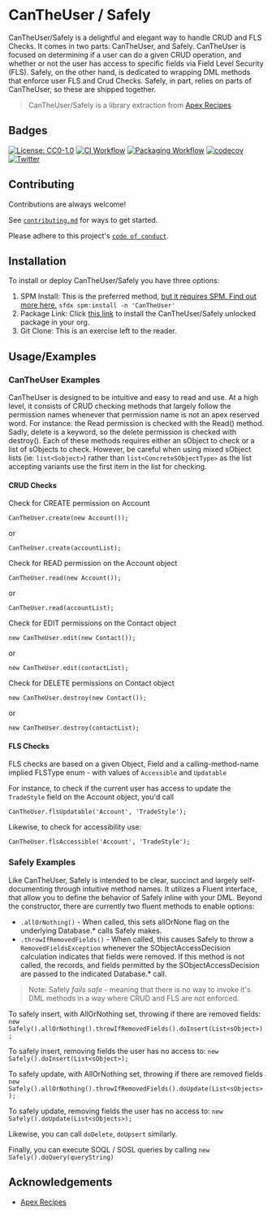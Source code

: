 # CanTheUser / Safely

CanTheUser/Safely is a delightful and elegant way to handle CRUD and FLS Checks. It comes in two parts: CanTheUser, and Safely. CanTheUser is focused on determining if a user can do a given CRUD operation, and whether or not the user has access to specific fields via Field Level Security (FLS). Safely, on the other hand, is dedicated to wrapping DML methods that enforce user FLS and Crud Checks. Safely, in part, relies on parts of CanTheUser, so these are shipped together.

> CanTheUser/Safely is a library extraction from [Apex Recipes](https://www.github.com/trailheadapps/apex-recipes)

## Badges

[![License: CC0-1.0](https://img.shields.io/badge/License-CC0%201.0-orange.svg)](http://creativecommons.org/publicdomain/zero/1.0/)
[![CI Workflow](https://github.com/codefriar/CanTheUser/workflows/CI/badge.svg)](_https://github.com/codefriar/CanTheUser/actions?query=workflow%3ACI_)
[![Packaging Workflow](https://github.com/codefriar/CanTheUser/workflows/Packaging/badge.svg)](_https://github.com/codefriar/CanTheUser/actions?query=workflow%3APackaging_) [![codecov](https://codecov.io/gh/codefriar/CanTheUser/branch/main/graph/badge.svg)](_https://codecov.io/gh/codefriar/CanTheUser_)
[![Twitter](https://img.shields.io/twitter/follow/Codefriar.svg?style=social)](https://img.shields.io/twitter/follow/Codefriar.svg?style=social)

## Contributing

Contributions are always welcome!

See [`contributing.md`](https://github.com/codefriar/CanTheUser/blob/main/CONTRIBUTION.md) for ways to get started.

Please adhere to this project's [`code of conduct`](https://github.com/codefriar/CanTheUser/blob/main/CODE_OF_CONDUCT.md).

## Installation

To install or deploy CanTheUser/Safely you have three options:

1. SPM Install: This is the preferred method, [but it requires SPM. Find out more here.](https://spm-registry.herokuapp.com/)
   `sfdx spm:install -n 'CanTheUser'`
1. Package Link: Click [this link](https://login.salesforce.com/packaging/installPackage.apexp?p0=04t5e000000tprvAAA) to install the CanTheUser/Safely unlocked package in your org.
1. Git Clone: This is an exercise left to the reader.

## Usage/Examples

### CanTheUser Examples

CanTheUser is designed to be intuitive and easy to read and use. At a high level, it consists of CRUD checking methods that largely follow the permission names whenever that permission name is not an apex reserved word. For instance: the Read permission is checked with the Read() method. Sadly, delete is a keyword, so the delete permission is checked with destroy(). Each of these methods requires either an sObject to check or a list of sObjects to check. However, be careful when using mixed sObject lists (ie: `list<Sobject>`) rather than `list<ConcreteSObjectType>` as the list accepting variants use the first item in the list for checking.

#### CRUD Checks

Check for CREATE permission on Account

`CanTheUser.create(new Account());`

or

`CanTheUser.create(accountList);`

Check for READ permission on the Account object

`CanTheUser.read(new Account());`

or

`CanTheUser.read(accountList);`

Check for EDIT permissions on the Contact object

`new CanTheUser.edit(new Contact());`

or

`new CanTheUser.edit(contactList);`

Check for DELETE permissions on Contact object

`new CanTheUser.destroy(new Contact());`

or

`new CanTheUser.destroy(contactList);`

#### FLS Checks

FLS checks are based on a given Object, Field and a calling-method-name implied FLSType enum - with values of `Accessible` and `Updatable`

For instance, to check if the current user has access to update the `TradeStyle` field on the Account object, you'd call

`CanTheUser.flsUpdatable('Account', 'TradeStyle');`

Likewise, to check for accessibility use:

`CanTheUser.flsAccessible('Account', 'TradeStyle');`

### Safely Examples

Like CanTheUser, Safely is intended to be clear, succinct and largely self-documenting through intuitive method names. It utilizes a Fluent interface, that allow you to define the behavior of Safely inline with your DML. Beyond the constructor, there are currently two fluent methods to enable options:

- `.allOrNothing()` - When called, this sets allOrNone flag on the underlying Database.* calls Safely makes.
- `.throwIfRemovedFields()` - When called, this causes Safely to throw a `RemovedFieldsException` whenever the SObjectAccessDecision calculation indicates that fields were removed. If this method is not called, the records, and fields permitted by the SObjectAccessDecision are passed to the indicated Database.* call. 

> Note: Safely *fails safe* - meaning that there is no way to invoke it's DML methods in a way where CRUD and FLS are not enforced.

To safely insert, with AllOrNothing set, throwing if there are removed fields:
`new Safely().allOrNothing().throwIfRemovedFields().doInsert(List<sObject>);`

To safely insert, removing fields the user has no access to:
`new Safely().doInsert(List<sObject>);`

To safely update, with AllOrNothing set, throwing if there are removed fields
`new Safely().allOrNothing().throwIfRemovedFields().doUpdate(List<sObjects>);`

To safely update, removing fields the user has no access to:
`new Safely().doUpdate(List<sObjects>);`

Likewise, you can call `doDelete`, `doUpsert` similarly. 

Finally, you can execute SOQL / SOSL queries by calling `new Safely().doQuery(queryString)`

## Acknowledgements

-   [Apex Recipes](https://www.github.com/trailheadapps/apex-recipes)
